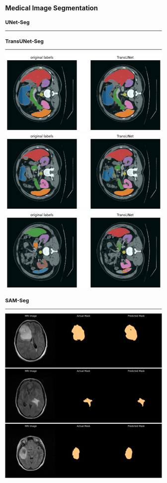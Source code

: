 ## Medical Image Segmentation


### UNet-Seg
---

### TransUNet-Seg
---
![](https://github.com/gulabpatel/Computer_Vision/blob/main/Segmentation/HealthCare/assets/trans01.png)
![](https://github.com/gulabpatel/Computer_Vision/blob/main/Segmentation/HealthCare/assets/trans02.png)
![](https://github.com/gulabpatel/Computer_Vision/blob/main/Segmentation/HealthCare/assets/trans03.png)
### SAM-Seg
---
![](https://github.com/gulabpatel/Computer_Vision/blob/main/Segmentation/HealthCare/assets/sam_seg.png)
![](https://github.com/gulabpatel/Computer_Vision/blob/main/Segmentation/HealthCare/assets/sam_seg01.png)
![](https://github.com/gulabpatel/Computer_Vision/blob/main/Segmentation/HealthCare/assets/sam_seg02.png)

